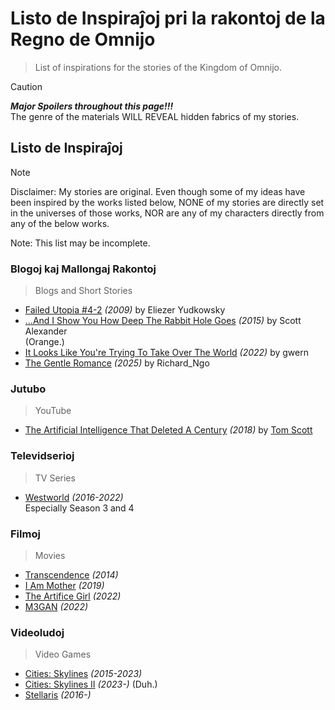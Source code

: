 <!-- -*- coding: utf-8 -*- -->

Listo de Inspiraĵoj pri la rakontoj de la Regno de Omnijo
===============================================================================

> List of inspirations for the stories of the Kingdom of Omnijo.

> [!CAUTION]
> ***Major Spoilers throughout this page!!!***  
> The genre of the materials WILL REVEAL
> hidden fabrics of my stories.

Listo de Inspiraĵoj
-------------------------------------------------------------------------------

> [!NOTE]
> Disclaimer:
> My stories are original.
> Even though some of my ideas have been inspired by the works listed below,
> NONE of my stories are directly set in the universes of those works,
> NOR are any of my characters directly from any of the below works.

Note: This list may be incomplete.

### Blogoj kaj Mallongaj Rakontoj

> Blogs and Short Stories

- [Failed Utopia #4-2](https://www.lesswrong.com/posts/ctpkTaqTKbmm6uRgC/failed-utopia-4-2) *(2009)* by Eliezer Yudkowsky
- […And I Show You How Deep The Rabbit Hole Goes](https://slatestarcodex.com/2015/06/02/and-i-show-you-how-deep-the-rabbit-hole-goes/) *(2015)* by Scott Alexander  
  (Orange.)
- [It Looks Like You're Trying To Take Over The World](https://gwern.net/fiction/clippy) *(2022)* by gwern
- [The Gentle Romance](https://www.lesswrong.com/posts/Rz4ijbeKgPAaedg3n/the-gentle-romance) *(2025)* by Richard_Ngo

### Jutubo

> YouTube

- [The Artificial Intelligence That Deleted A Century](https://www.youtube.com/watch?v=-JlxuQ7tPgQ) *(2018)* by [Tom Scott](https://www.youtube.com/@TomScottGo)

### Televidserioj

> TV Series

- [Westworld](https://www.imdb.com/title/tt0475784) *(2016-2022)*  
  Especially Season 3 and 4

### Filmoj

> Movies

- [Transcendence](https://www.imdb.com/title/tt2209764) *(2014)*
- [I Am Mother](https://www.imdb.com/title/tt6292852) *(2019)*
- [The Artifice Girl](https://www.imdb.com/title/tt20859464) *(2022)*
- [M3GAN](https://www.imdb.com/title/tt8760708) *(2022)*

### Videoludoj

> Video Games

- [Cities: Skylines](https://store.steampowered.com/app/255710/Cities_Skylines/) *(2015-2023)*
- [Cities: Skylines II](https://store.steampowered.com/app/949230/Cities_Skylines_II/) *(2023-)* (Duh.)
- [Stellaris](https://store.steampowered.com/app/281990/Stellaris/) *(2016-)*
